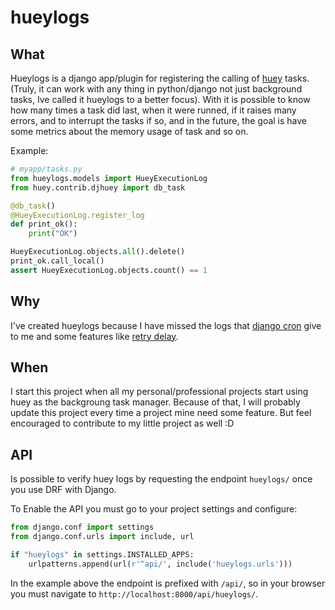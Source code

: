 # hueylogs

## What
Hueylogs is a django app/plugin for registering the calling of [huey](https://github.com/coleifer/huey/) tasks.
(Truly, it can work with any thing in python/django not just background tasks, Ive called it hueylogs to a better focus).
With it is possible to know how many times a task did last, when it were runned, if it raises many errors, and to interrupt the tasks if so, and in the future, the goal is have some metrics about the memory usage of task and so on.

Example:
```python
# myapp/tasks.py
from hueylogs.models import HueyExecutionLog
from huey.contrib.djhuey import db_task

@db_task()
@HueyExecutionLog.register_log
def print_ok():
    print("OK")

HueyExecutionLog.objects.all().delete()
print_ok.call_local()
assert HueyExecutionLog.objects.count() == 1
```

## Why
I've created hueylogs because I have missed the logs that [django cron](https://github.com/Tivix/django-cron) give to me and some features like [retry delay](https://django-cron.readthedocs.io/en/latest/sample_cron_configurations.html#retry-after-failure-feature).

## When
I start this project when all my personal/professional projects start using huey as the backgroung task manager.
Because of that, I will probably update this project every time a project mine need some feature. But feel encouraged to contribute to my little project as well :D

## API
Is possible to verify huey logs by requesting the endpoint `hueylogs/` once you use DRF with Django.

To Enable the API you must go to your project settings and configure:

```python
from django.conf import settings
from django.conf.urls import include, url

if "hueylogs" in settings.INSTALLED_APPS:
    urlpatterns.append(url(r'^api/', include('hueylogs.urls')))
```


In the example above the endpoint is prefixed with `/api/`, so in your browser you must navigate to `http://localhost:8000/api/hueylogs/`.
